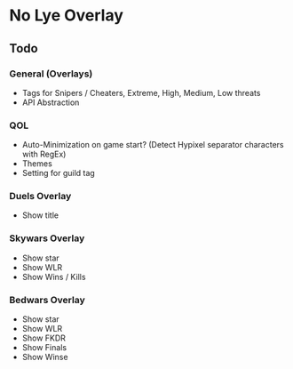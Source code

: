 # No Lye Overlay

## Todo

### General (Overlays)
- Tags for Snipers / Cheaters, Extreme, High, Medium, Low threats
- API Abstraction

### QOL

- Auto-Minimization on game start? (Detect Hypixel separator characters with RegEx)
- Themes
- Setting for guild tag

### Duels Overlay
- Show title

### Skywars Overlay
- Show star
- Show WLR
- Show Wins / Kills

### Bedwars Overlay
- Show star
- Show WLR
- Show FKDR
- Show Finals
- Show Winse